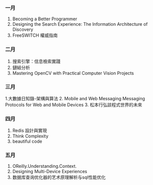 ### 一月

1. Becoming a Better Programmer
2. Designing the Search Experience: The Information Architecture of Discovery
3. FreeSWITCH 權威指南

### 二月

1. 搜索引擎：信息檢索實踐
2. 鏈結分析
3. Mastering OpenCV with Practical Computer Vision Projects

### 三月

1.大數據日知錄-架構與算法
2. Mobile and Web Messaging Messaging Protocols for Web and Mobile Devices
3. 松本行弘談程式世界的未來

### 四月

1. Redis 設計與實現
2. Think Complexity
3. beautiful code

### 五月
1. OReilly.Understanding.Context.
2. Designing Multi-Device Experiences
3. 数据库查询优化器的艺术原理解析与sql性能优化
